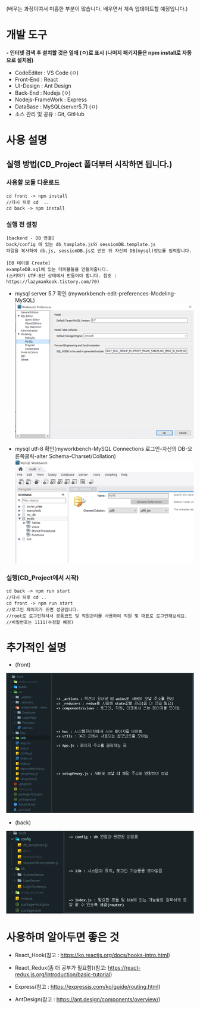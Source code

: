 (배우는 과정이여서 미흡한 부분이 많습니다. 배우면서 계속 업데이트할 예정입니다.)

# 개발 도구

**- 인터넷 검색 후 설치할 것은 옆에 (ㅇ)로 표시**
**(나머지 패키지들은 npm install로 자동으로 설치됨)**

- CodeEditer : VS Code (ㅇ)
- Front-End : React
- UI-Design : Ant Design
- Back-End : Nodejs (ㅇ)
- Nodejs-FrameWork : Express
- DataBase : MySQL(server5.7) (ㅇ)
- 소스 관리 및 공유 : Git, GitHub

# 사용 설명

## 실행 방법(CD_Project 폴더부터 시작하면 됩니다.)

### 사용할 모듈 다운로드

```
cd front -> npm install
//다시 뒤로 cd  ..
cd back -> npm install
```

### 실행 전 설정

```
[backend - DB 연결]
back/config 에 있는 db_tamplate.js와 sessionDB.template.js
파일을 복사하여 db.js, sessionDB.js로 만든 뒤 자신의 DB(mysql)정보를 입력합니다.

[DB 테이블 Create]
exampleDB.sql에 있는 테이블들을 만들어줍니다.
(스키마가 UTF-8인 상태에서 만들어야 합니다. 참조 : https://lazymankook.tistory.com/70)
```

- mysql server 5.7 확인 (myworkbench-edit-preferences-Modeling-MySQL)
  ![server check](./images/mysql_server_check.PNG)

- mysql utf-8 확인(myworkbench-MySQL Connections 로그인-자신의 DB-오른쪽클릭-alter Schema-Charset/Collation)
  ![utf8 check](./images/mysql_utf8_check.PNG)

### 실행(CD_Project에서 시작)

```
cd back -> npm run start
//다시 뒤로 cd ..
cd front -> npm run start
//로그인 페이지가 뜨면 성공입니다.
//root로 로그인하셔서 공통코드 및 직원관리를 사용하여 직원 및 대표로 로그인해보세요.
//비밀번호는 1111(수정할 예정)
```

# 추가적인 설명

- (front)

![GitHub Img](./images/front_descriptionImg.PNG)

<!-- <img src='./images/front_description.PNG'>  -->

- (back)

![GitHub Img](./images/back_descriptionImg.PNG)

<!-- <img src='./images/back_description.PNG'>  -->

# 사용하며 알아두면 좋은 것

- React_Hook(참고 : https://ko.reactjs.org/docs/hooks-intro.html)

- React_Redux(좀 더 공부가 필요함)(참고: https://react-redux.js.org/introduction/basic-tutorial)

- Express(참고 : https://expressjs.com/ko/guide/routing.html)

- AntDesign(참고 : https://ant.design/components/overview/)
